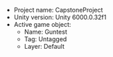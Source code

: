 <!-- UNITY CODE ASSIST INSTRUCTIONS START -->
- Project name: CapstoneProject
- Unity version: Unity 6000.0.32f1
- Active game object:
  - Name: Guntest
  - Tag: Untagged
  - Layer: Default
<!-- UNITY CODE ASSIST INSTRUCTIONS END -->
